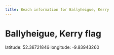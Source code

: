 ```yaml
---
title: Beach information for Ballyheigue, Kerry
---
```

# Ballyheigue, Kerry <span class="material-icons blue-flag">flag</span>

<div class="location-info">latitude: 52.38721846 longitude: -9.83943260</div>
<div id="met-eireann-warnings" onload="get_met_eireann_warnings(EI11)"></div>
<div></div>